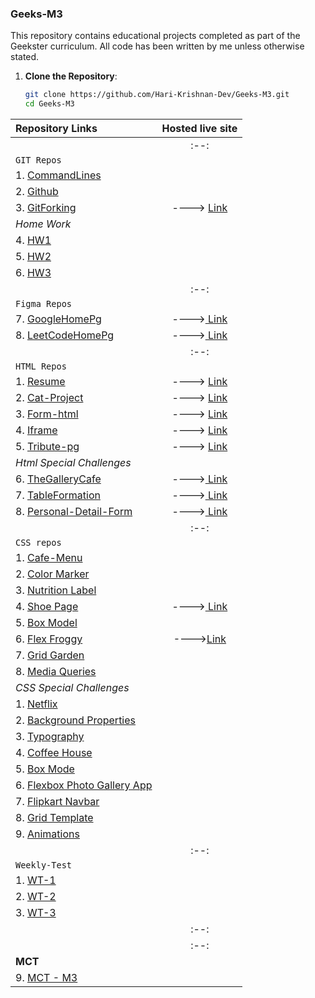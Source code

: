 ### Geeks-M3
This repository contains educational projects completed as part of the Geekster curriculum. All code has been written by me unless otherwise stated.
1. **Clone the Repository**:
    ```bash
    git clone https://github.com/Hari-Krishnan-Dev/Geeks-M3.git
    cd Geeks-M3
    ```


|**Repository Links**                 |    **Hosted live site**                                                          |
|:----------------------------------------------|:--------------------------------------------------------------------------------:|
|                                              |                                :--:|
|`GIT Repos`|
| 1. [CommandLines](./01-Git/1-CommandLines/)                   |                                |
| 2. [Github](./01-GIT/2-Github/)              | 
| 3. [GitForking](./01-GIT/3-GitForking/)              | ----> [Link](https://statuesque-creponne-81fcba.netlify.app/)
|*Home Work*|
| 4. [HW1](./01-GIT/4-GitBasicHW1/)              | 
| 5. [HW2](./01-GIT/5-GitHW2/)              | 
| 6. [HW3](./01-GIT/6-GitHW3/)              |
| |:--:|  
|`Figma Repos`|
| 7. [GoogleHomePg](./02-Figma/1-GoogleHmPg/)              | ---->[ Link](https://www.figma.com/proto/NOpbcE32FBt2WNZT7Wj4yV/GoogleHomePg?node-id=0-1&t=MaQBr7VS9PVpp8b3-1)|
| 8. [LeetCodeHomePg](./02-Figma/2-LeetCodeHmPg/)              | ---->[ Link](https://www.figma.com/proto/9K9g64sOraSAmp0Qrv2Lz5/LeecodeHmPg?page-id=0%3A1&node-id=4-2&p=f&viewport=9%2C326%2C0.53&t=CasOVWOf3tsxymlC-1&scaling=min-zoom&content-scaling=fixed)|
||:--:|
|`HTML Repos`|
| 1. [Resume](./03-HTML/1-Resume-Html/)                   | ----> [Link](https://resumeofhari.netlify.app/)                               |
| 2. [Cat-Project](./03-HTML/2-Cat-Project/)              | ----> [Link](https://cat-projects.netlify.app/)                                |
| 3. [Form-html](./03-HTML/3-Form-Html/)                   | ----> [ Link](https://formsimplee.netlify.app/)                                   |
| 4. [Iframe](./03-HTML/4-iframe/)                        | ----> [ Link](https://relaxed-lamington-851276.netlify.app/)                     |
| 5. [Tribute-pg](./03-HTML/5-tribute-pg/)                | ----> [ Link](https://splendid-cannoli-368d87.netlify.app/)                      |
|*Html Special Challenges*           |
| 6. [TheGalleryCafe](./03-HTML/6-theGalleryCafe/)        | ---->[ Link](https://curious-entremet-a6b227.netlify.app/)                      |
| 7. [TableFormation](./03-HTML/7-TableFormation/)        | ---->[ Link](https://tableformation.netlify.app/)                               |
| 8. [Personal-Detail-Form](./03-HTML/8-Personal-Detail-Form/) | ---->[ Link](https://personal-detail-form.netlify.app/)     |
||:--:|
|`CSS repos`|
| 1. [Cafe-Menu]()              |
| 2. [Color Marker]()              |
| 3. [Nutrition Label]()              |
| 4. [Shoe Page](./04-CSS/4-shoePage/)              | ---->[ Link](https://shoepageco.netlify.app/) |
| 5. [Box Model]()              |
| 6. [Flex Froggy](./04-CSS/6-FlexFroggy/)              | ---->[Link](https://flexboxfroggy.com/) |
| 7. [Grid Garden]()              |
| 8. [Media Queries]()              |
| *CSS Special Challenges*|
| 1. [Netflix]()              |
| 2. [Background Properties]()              |
| 3. [Typography]()              |
| 4. [Coffee House]()              |
| 5. [Box Mode]()              |
| 6. [Flexbox Photo Gallery App]()              |
| 7. [Flipkart Navbar]()              |
| 8. [Grid Template]()              |
| 9. [Animations]()              |
|            |:--:|
|`Weekly-Test`|
| 1. [WT-1](./05-WeeklyTest/1-WT/)              |
| 2. [WT-2](./05-WeeklyTest/2-WT/)              |
| 3. [WT-3](./05-WeeklyTest/3-WT/)              |
||:--:|
||:--:|
|**MCT**|
| 9. [MCT - M3](./06-MCT/)              |


